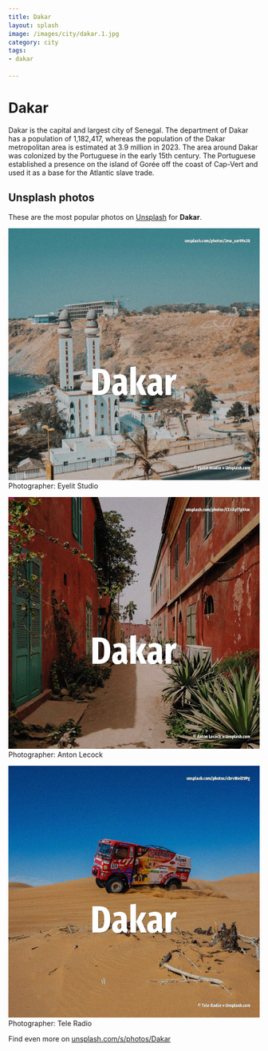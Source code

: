 ```yaml
---
title: Dakar
layout: splash
image: /images/city/dakar.1.jpg
category: city
tags:
- dakar

---
```

# Dakar

Dakar  is the capital and largest city of Senegal. The department of Dakar has a population of 1,182,417, whereas the population of the Dakar  metropolitan area is estimated at 3.9 million in 2023.  The area around Dakar was colonized by the Portuguese in the early 15th century. The Portuguese established a presence on the island of Gorée off the coast of Cap-Vert and used it  as a base for the Atlantic slave trade. 

 
## Unsplash photos
These are the most popular photos on [Unsplash](https://unsplash.com) for **Dakar**.
 
![Dakar](/images/city/dakar.1.jpg)
Photographer:  Eyelit Studio
 
![Dakar](/images/city/dakar.2.jpg)
Photographer:  Anton Lecock
 
![Dakar](/images/city/dakar.3.jpg)
Photographer:  Tele Radio
 
Find even more on [unsplash.com/s/photos/Dakar](https://unsplash.com/s/photos/Dakar)
 
